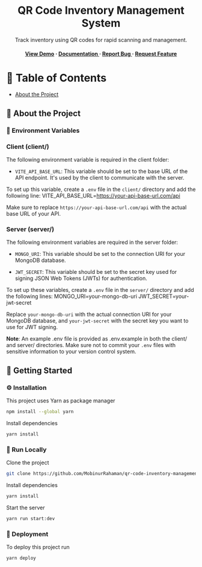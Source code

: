 <div align='center'>

<h1>QR Code Inventory Management System</h1>
<p>Track inventory using QR codes for rapid scanning and management.</p>

<h4> <a href=https://qr-code-inventory-management-system-client.vercel.app/>View Demo</a> <span> · </span> <a href="https://github.com/MobinurRahaman/qr-code-inventory-management-system/blob/master/README.md"> Documentation </a> <span> · </span> <a href="https://github.com/MobinurRahaman/qr-code-inventory-management-system/issues"> Report Bug </a> <span> · </span> <a href="https://github.com/MobinurRahaman/qr-code-inventory-management-system/issues"> Request Feature </a> </h4>

</div>

# :notebook_with_decorative_cover: Table of Contents

- [About the Project](#star2-about-the-project)

## :star2: About the Project

### :key: Environment Variables

### Client (client/)

The following environment variable is required in the client folder:

- `VITE_API_BASE_URL`: This variable should be set to the base URL of the API endpoint. It's used by the client to communicate with the server.

To set up this variable, create a `.env` file in the `client/` directory and add the following line:
VITE_API_BASE_URL=https://your-api-base-url.com/api

Make sure to replace `https://your-api-base-url.com/api` with the actual base URL of your API.

### Server (server/)

The following environment variables are required in the server folder:

- `MONGO_URI`: This variable should be set to the connection URI for your MongoDB database.

- `JWT_SECRET`: This variable should be set to the secret key used for signing JSON Web Tokens (JWTs) for authentication.

To set up these variables, create a `.env` file in the `server/` directory and add the following lines:
MONGO_URI=your-mongo-db-uri
JWT_SECRET=your-jwt-secret

Replace `your-mongo-db-uri` with the actual connection URI for your MongoDB database, and `your-jwt-secret` with the secret key you want to use for JWT signing.

**Note**: An example .env file is provided as .env.example in both the client/ and server/ directories. Make sure not to commit your `.env` files with sensitive information to your version control system.

## :toolbox: Getting Started

### :gear: Installation

This project uses Yarn as package manager

```bash
npm install --global yarn
```

Install dependencies

```bash
yarn install
```

### :running: Run Locally

Clone the project

```bash
git clone https://github.com/MobinurRahaman/qr-code-inventory-management-system
```

Install dependencies

```bash
yarn install
```

Start the server

```bash
yarn run start:dev
```

### :triangular_flag_on_post: Deployment

To deploy this project run

```bash
yarn deploy
```
